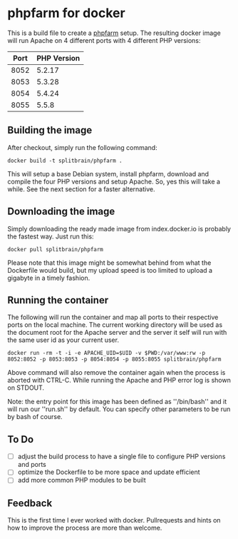 phpfarm for docker
==================

This is a build file to create a [phpfarm](http://sourceforge.net/projects/phpfarm/)
setup. The resulting docker image will run Apache on 4 different ports with 4
different PHP versions:

Port | PHP Version
-----|-------------
8052 | 5.2.17
8053 | 5.3.28
8054 | 5.4.24
8055 | 5.5.8

Building the image
------------------

After checkout, simply run the following command:

    docker build -t splitbrain/phpfarm .

This will setup a base Debian system, install phpfarm, download and compile the four
PHP versions and setup Apache. So, yes this will take a while. See the next section
for a faster alternative.

Downloading the image
-----------------

Simply downloading the ready made image from index.docker.io is probably the fastest
way. Just run this:

    docker pull splitbrain/phpfarm

Please note that this image might be somewhat behind from what the Dockerfile would
build, but my upload speed is too limited to upload a gigabyte in a timely fashion.

Running the container
---------------------

The following will run the container and map all ports to their respective ports on the
local machine. The current working directory will be used as the document root for
the Apache server and the server it self will run with the same user id as your current
user.

    docker run -rm -t -i -e APACHE_UID=$UID -v $PWD:/var/www:rw -p 8052:8052 -p 8053:8053 -p 8054:8054 -p 8055:8055 splitbrain/phpfarm

Above command will also remove the container again when the process is aborted with
CTRL-C. While running the Apache and PHP error log is shown on STDOUT.

Note: the entry point for this image has been defined as ''/bin/bash'' and it will
run our ''run.sh'' by default. You can specify other parameters to be run by bash
of course.

To Do
-----

- [ ] adjust the build process to have a single file to configure PHP versions and ports
- [ ] optimize the Dockerfile to be more space and update efficient
- [ ] add more common PHP modules to be built

Feedback
--------

This is the first time I ever worked with docker. Pullrequests and hints on how
to improve the process are more than welcome.

